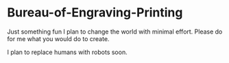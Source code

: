 # Bureau-of-Engraving-Printing
Just something fun 
I plan to change the world with minimal effort. 
Please do for me what you would do to create.

I plan to replace humans with robots soon. 

